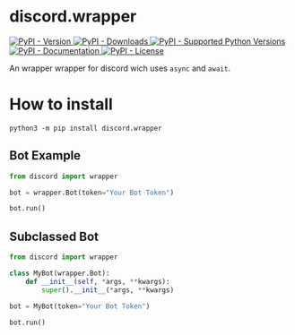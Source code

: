 # discord.wrapper
<a href="https://pypi.org/project/discord.wrapper" traget="_blank">
    <img alt="PyPI - Version" src="https://img.shields.io/pypi/v/discord.wrapper">
</a>

<a href="https://pypi.org/project/discord.wrapper" traget="_blank">
	<img alt="PyPI - Downloads" src="https://pepy.tech/badge/discord.wrapper">
</a>

<a href="https://pypi.org/project/discord.wrapper" traget="_blank">
    <img alt="PyPI - Supported Python Versions" src="https://img.shields.io/pypi/pyversions/discord.wrapper.svg">
</a>

<a href="https://discordwrapper.readthedocs.io/en/latest" traget="_blank">
    <img alt="PyPI - Documentation" src="https://readthedocs.org/projects/pycord/badge/?version=dev">
</a>  

<a href="https://pypi.org/project/discord.wrapper" traget="_blank">
    <img alt="PyPI - License" src="https://img.shields.io/github/license/FrostiiWeeb/discord.wrapper">
</a>

An wrapper wrapper for discord wich uses `async` and `await`.

# How to install

```shell
python3 -m pip install discord.wrapper
```

## Bot Example
```python
from discord import wrapper

bot = wrapper.Bot(token="Your Bot Token")

bot.run()
```

## Subclassed Bot

```python
from discord import wrapper

class MyBot(wrapper.Bot):
	def __init__(self, *args, **kwargs):
		super().__init__(*args, **kwargs)

bot = MyBot(token="Your Bot Token")

bot.run()
```
